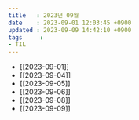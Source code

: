 ```yaml
---
title   : 2023년 09월
date    : 2023-09-01 12:03:45 +0900
updated : 2023-09-09 14:42:10 +0900
tags     : 
- TIL
---
```

- [[2023-09-01]]
- [[2023-09-04]]
- [[2023-09-05]]
- [[2023-09-06]]
- [[2023-09-08]]
- [[2023-09-09]]
